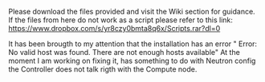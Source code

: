 Please download the files provided and visit the Wiki section for guidance.
If the files from here do not work as a script please refer to this link:
https://www.dropbox.com/s/yr8czy0bmta8q6x/Scripts.rar?dl=0


It has been brougth to my attention that the installation has an error " Error: No valid host was found. There are not enough hosts available"
At the moment I am working on fixing it, has something to do with Neutron config the Controller does not talk rigth with the Compute node.
